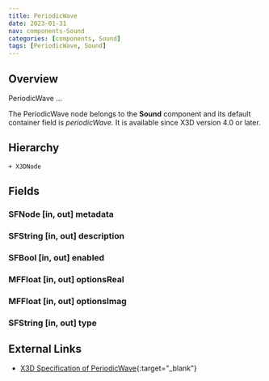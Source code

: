 ```yaml
---
title: PeriodicWave
date: 2023-01-31
nav: components-Sound
categories: [components, Sound]
tags: [PeriodicWave, Sound]
---
```

<style>
.post h3 {
   word-spacing: 0.2em;
}
</style>

## Overview

PeriodicWave ...

The PeriodicWave node belongs to the **Sound** component and its default container field is *periodicWave.* It is available since X3D version 4.0 or later.

## Hierarchy

```
+ X3DNode
```

## Fields

### SFNode [in, out] **metadata** <small></small>

### SFString [in, out] **description** <small></small>

### SFBool [in, out] **enabled** <small></small>

### MFFloat [in, out] **optionsReal** <small></small>

### MFFloat [in, out] **optionsImag** <small></small>

### SFString [in, out] **type** <small></small>

## External Links

- [X3D Specification of PeriodicWave](https://www.web3d.org/documents/specifications/19775-1/V4.0/Part01/components/sound.html#PeriodicWave){:target="_blank"}